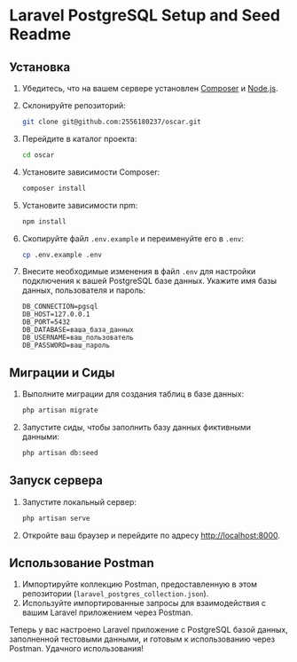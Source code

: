 # Laravel PostgreSQL Setup and Seed Readme

## Установка

1. Убедитесь, что на вашем сервере установлен [Composer](https://getcomposer.org/) и [Node.js](https://nodejs.org/).
2. Склонируйте репозиторий:

    ```bash
    git clone git@github.com:2556180237/oscar.git
    ```

3. Перейдите в каталог проекта:

    ```bash
    cd oscar
    ```

4. Установите зависимости Composer:

    ```bash
    composer install
    ```

5. Установите зависимости npm:

    ```bash
    npm install
    ```

6. Скопируйте файл `.env.example` и переименуйте его в `.env`:

    ```bash
    cp .env.example .env
    ```

7. Внесите необходимые изменения в файл `.env` для настройки подключения к вашей PostgreSQL базе данных. Укажите имя базы данных, пользователя и пароль:

    ```env
    DB_CONNECTION=pgsql
    DB_HOST=127.0.0.1
    DB_PORT=5432
    DB_DATABASE=ваша_база_данных
    DB_USERNAME=ваш_пользователь
    DB_PASSWORD=ваш_пароль
    ```

## Миграции и Сиды

1. Выполните миграции для создания таблиц в базе данных:

    ```bash
    php artisan migrate
    ```

2. Запустите сиды, чтобы заполнить базу данных фиктивными данными:

    ```bash
    php artisan db:seed
    ```

## Запуск сервера

1. Запустите локальный сервер:

    ```bash
    php artisan serve
    ```

2. Откройте ваш браузер и перейдите по адресу [http://localhost:8000](http://localhost:8000).

## Использование Postman

1. Импортируйте коллекцию Postman, предоставленную в этом репозитории (`laravel_postgres_collection.json`).
2. Используйте импортированные запросы для взаимодействия с вашим Laravel приложением через Postman.

Теперь у вас настроено Laravel приложение с PostgreSQL базой данных, заполненной тестовыми данными, и готовым к использованию через Postman. Удачного использования!
